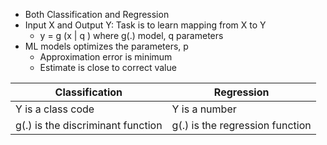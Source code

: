

- Both Classification and Regression
- Input X and Output Y: Task is to learn mapping from X to Y
	- y = g (x | q )
		where g(.) model, q parameters
- ML models optimizes the parameters, p
	- Approximation error is minimum
	- Estimate is close to correct value

| **Classification**                | **Regression**                  |
| --------------------------------- | ------------------------------- |
| Y is a class code                 | Y is a number                   |
| g(.) is the discriminant function | g(.) is the regression function |
